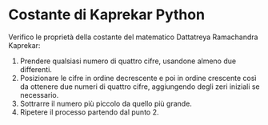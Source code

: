 # Costante di Kaprekar Python
Verifico le proprietà della costante del matematico Dattatreya Ramachandra Kaprekar:

1) Prendere qualsiasi numero di quattro cifre, usandone almeno due differenti.
2) Posizionare le cifre in ordine decrescente e poi in ordine crescente così da ottenere due numeri di quattro cifre, aggiungendo degli zeri iniziali se necessario.
3) Sottrarre il numero più piccolo da quello più grande.
4) Ripetere il processo partendo dal punto 2.
